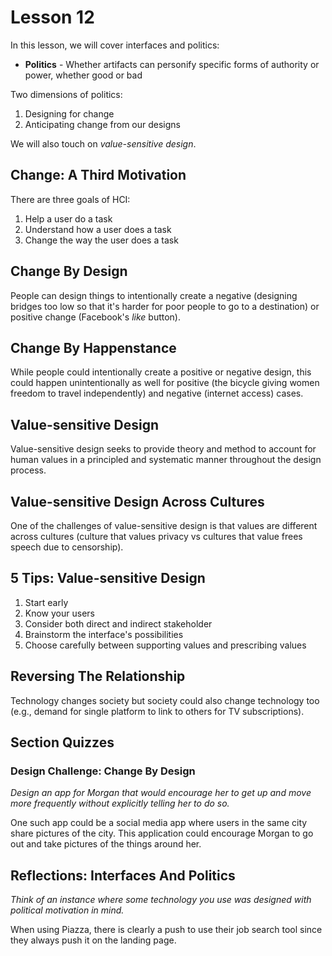 # Lesson 12

In this lesson, we will cover interfaces and politics:

- **Politics** - Whether artifacts can personify specific forms of authority or power, whether good or bad

Two dimensions of politics:

1. Designing for change
2. Anticipating change from our designs

We will also touch on _value-sensitive design_.

## Change: A Third Motivation

There are three goals of HCI:

1. Help a user do a task
2. Understand how a user does a task
3. Change the way the user does a task

## Change By Design

People can design things to intentionally create a negative (designing bridges too low so that it's harder for poor people to go to a destination) or positive change (Facebook's _like_ button).

## Change By Happenstance

While people could intentionally create a positive or negative design, this could happen unintentionally as well for positive (the bicycle giving women freedom to travel independently) and negative (internet access) cases.

## Value-sensitive Design

Value-sensitive design seeks to provide theory and method to account for human values in a principled and systematic manner throughout the design process.

## Value-sensitive Design Across Cultures

One of the challenges of value-sensitive design is that values are different across cultures (culture that values privacy vs cultures that value frees speech due to censorship).

## 5 Tips: Value-sensitive Design

1. Start early
2. Know your users
3. Consider both direct and indirect stakeholder
4. Brainstorm the interface's possibilities
5. Choose carefully between supporting values and prescribing values

## Reversing The Relationship

Technology changes society but society could also change technology too (e.g., demand for single platform to link to others for TV subscriptions).

## Section Quizzes

### Design Challenge: Change By Design

_Design an app for Morgan that would encourage her to get up and move more frequently without explicitly telling her to do so._

One such app could be a social media app where users in the same city share pictures of the city. This application could encourage Morgan to go out and take pictures of the things around her.

## Reflections: Interfaces And Politics

_Think of an instance where some technology you use was designed with political motivation in mind._

When using Piazza, there is clearly a push to use their job search tool since they always push it on the landing page.
